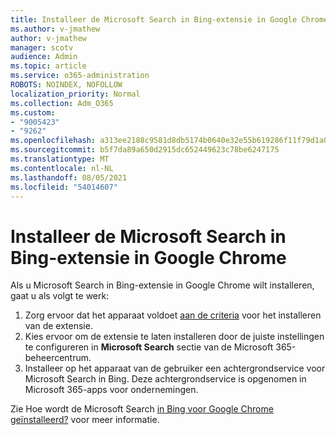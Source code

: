 ```yaml
---
title: Installeer de Microsoft Search in Bing-extensie in Google Chrome
ms.author: v-jmathew
author: v-jmathew
manager: scotv
audience: Admin
ms.topic: article
ms.service: o365-administration
ROBOTS: NOINDEX, NOFOLLOW
localization_priority: Normal
ms.collection: Adm_O365
ms.custom:
- "9005423"
- "9262"
ms.openlocfilehash: a313ee2188c9581d8db5174b0640e32e55b619286f11f79d1a0293b66cc7c374
ms.sourcegitcommit: b5f7da89a650d2915dc652449623c78be6247175
ms.translationtype: MT
ms.contentlocale: nl-NL
ms.lasthandoff: 08/05/2021
ms.locfileid: "54014607"
---
```

# <a name="install-the-microsoft-search-in-bing-extension-in-google-chrome"></a>Installeer de Microsoft Search in Bing-extensie in Google Chrome

Als u Microsoft Search in Bing-extensie in Google Chrome wilt installeren, gaat u als volgt te werk:

1. Zorg ervoor dat het apparaat voldoet [aan de criteria](https://go.microsoft.com/fwlink/?linkid=2152236) voor het installeren van de extensie.
2. Kies ervoor om de extensie te laten installeren door de juiste instellingen te configureren in **Microsoft Search** sectie van de Microsoft 365-beheercentrum.
3. Installeer op het apparaat van de gebruiker een achtergrondservice voor Microsoft Search in Bing. Deze achtergrondservice is opgenomen in Microsoft 365-apps voor ondernemingen.

Zie Hoe wordt de Microsoft Search [in Bing voor Google Chrome geïnstalleerd?](https://go.microsoft.com/fwlink/?linkid=2150992) voor meer informatie.
